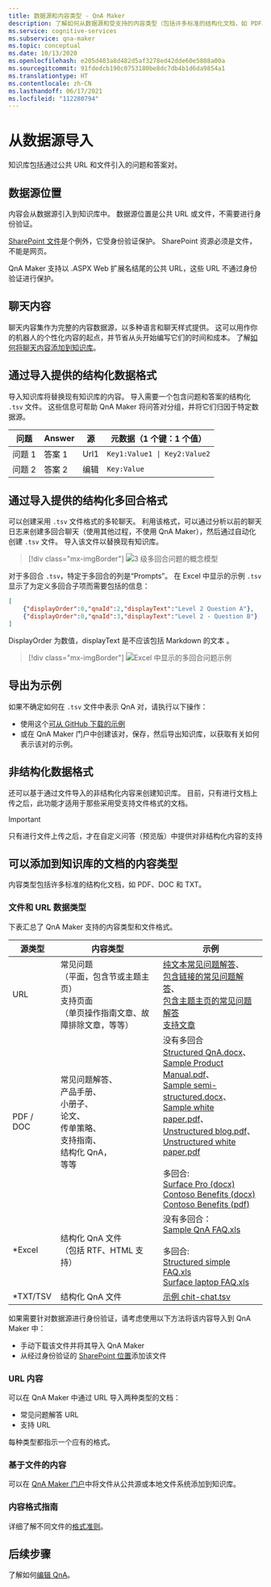 ```yaml
---
title: 数据源和内容类型 - QnA Maker
description: 了解如何从数据源和受支持的内容类型（包括许多标准的结构化文档，如 PDF、DOCX 和 TXT）导入问题与答案对 - QnA Maker。
ms.service: cognitive-services
ms.subservice: qna-maker
ms.topic: conceptual
ms.date: 10/13/2020
ms.openlocfilehash: e205d403a8d482d5af3278ed42dde60e5808a00a
ms.sourcegitcommit: 91fdedcb190c0753180be8dc7db4b1d6da9854a1
ms.translationtype: HT
ms.contentlocale: zh-CN
ms.lasthandoff: 06/17/2021
ms.locfileid: "112280794"
---
```

# <a name="importing-from-data-sources"></a>从数据源导入

知识库包括通过公共 URL 和文件引入的问题和答案对。

## <a name="data-source-locations"></a>数据源位置

内容会从数据源引入到知识库中。 数据源位置是公共 URL 或文件，不需要进行身份验证。

[SharePoint 文件](../how-to/add-sharepoint-datasources.md)是个例外，它受身份验证保护。 SharePoint 资源必须是文件，不能是网页。 

QnA Maker 支持以 .ASPX Web 扩展名结尾的公共 URL，这些 URL 不通过身份验证进行保护。

## <a name="chit-chat-content"></a>聊天内容

聊天内容集作为完整的内容数据源，以多种语言和聊天样式提供。 这可以用作你的机器人的个性化内容的起点，并节省从头开始编写它们的时间和成本。 了解[如何将聊天内容添加到知识库](../how-to/chit-chat-knowledge-base.md)。

## <a name="structured-data-format-through-import"></a>通过导入提供的结构化数据格式

导入知识库将替换现有知识库的内容。 导入需要一个包含问题和答案的结构化 `.tsv` 文件。 这些信息可帮助 QnA Maker 将问答对分组，并将它们归因于特定数据源。

| 问题  | Answer  | 源| 元数据（1 个键：1 个值） |
|-----------|---------|----|---------------------|
| 问题 1 | 答案 1 | Url1 | <code>Key1:Value1 &#124; Key2:Value2</code> |
| 问题 2 | 答案 2 | 编辑|    `Key:Value`       |

## <a name="structured-multi-turn-format-through-import"></a>通过导入提供的结构化多回合格式

可以创建采用 `.tsv` 文件格式的多轮聊天。 利用该格式，可以通过分析以前的聊天日志来创建多回合聊天（使用其他过程，不使用 QnA Maker），然后通过自动化创建 `.tsv` 文件。 导入该文件以替换现有知识库。

> [!div class="mx-imgBorder"]
> ![3 级多回合问题的概念模型](../media/qnamaker-concepts-knowledgebase/nested-multi-turn.png)

对于多回合 `.tsv`，特定于多回合的列是“Prompts”。 在 Excel 中显示的示例 `.tsv` 显示了为定义多回合子项而需要包括的信息：

```JSON
[
    {"displayOrder":0,"qnaId":2,"displayText":"Level 2 Question A"},
    {"displayOrder":0,"qnaId":3,"displayText":"Level 2 - Question B"}
]
```

DisplayOrder 为数值，displayText 是不应该包括 Markdown 的文本 。

> [!div class="mx-imgBorder"]
> ![Excel 中显示的多回合问题示例](../media/qnamaker-concepts-knowledgebase/multi-turn-tsv-columns-excel-example.png)

## <a name="export-as-example"></a>导出为示例

如果不确定如何在 `.tsv` 文件中表示 QnA 对，请执行以下操作：
* 使用这个[可从 GitHub 下载的示例](https://github.com/Azure-Samples/cognitive-services-sample-data-files/blob/master/qna-maker/data-source-formats/Structured-multi-turn-format.xlsx?raw=true)
* 或在 QnA Maker 门户中创建该对，保存，然后导出知识库，以获取有关如何表示该对的示例。

## <a name="unstructured-data-format"></a>非结构化数据格式 

还可以基于通过文件导入的非结构化内容来创建知识库。 目前，只有进行文档上传之后，此功能才适用于那些采用受支持文件格式的文档。

> [!IMPORTANT]
> 只有进行文件上传之后，才在自定义问答（预览版）中提供对非结构化内容的支持

## <a name="content-types-of-documents-you-can-add-to-a-knowledge-base"></a>可以添加到知识库的文档的内容类型
内容类型包括许多标准的结构化文档，如 PDF、DOC 和 TXT。

### <a name="file-and-url-data-types"></a>文件和 URL 数据类型

下表汇总了 QnA Maker 支持的内容类型和文件格式。

|源类型|内容类型| 示例|
|--|--|--|
|URL|常见问题<br> （平面，包含节或主题主页）<br>支持页面 <br> （单页操作指南文章、故障排除文章，等等）|[纯文本常见问题解答](../troubleshooting.md)、 <br>[包含链接的常见问题解答](https://www.microsoft.com/en-us/software-download/faq)、<br> [包含主题主页的常见问题解答](https://www.microsoft.com/Licensing/servicecenter/Help/Faq.aspx)<br>[支持文章](./best-practices.md)|
|PDF / DOC|常见问题解答、<br> 产品手册、<br> 小册子、<br> 论文、<br> 传单策略、<br> 支持指南、<br> 结构化 QnA，<br> 等等|没有多回合<br>[Structured QnA.docx](https://github.com/Azure-Samples/cognitive-services-sample-data-files/blob/master/qna-maker/data-source-formats/structured.docx)、<br> [Sample Product Manual.pdf](https://github.com/Azure-Samples/cognitive-services-sample-data-files/blob/master/qna-maker/data-source-formats/product-manual.pdf)、<br> [Sample semi-structured.docx](https://github.com/Azure-Samples/cognitive-services-sample-data-files/blob/master/qna-maker/data-source-formats/semi-structured.docx)、<br> [Sample white paper.pdf](https://github.com/Azure-Samples/cognitive-services-sample-data-files/blob/master/qna-maker/data-source-formats/white-paper.pdf)、<br> [Unstructured blog.pdf](https://github.com/Azure-Samples/cognitive-services-sample-data-files/blob/master/qna-maker/data-source-formats/Introducing-surface-laptop-4-and-new-access.pdf)、<br> [Unstructured white paper.pdf](https://github.com/Azure-Samples/cognitive-services-sample-data-files/blob/master/qna-maker/data-source-formats/sample-unstructured-paper.pdf)<br><br>多回合:<br>[Surface Pro (docx)](https://github.com/Azure-Samples/cognitive-services-sample-data-files/blob/master/qna-maker/data-source-formats/multi-turn.docx)<br>[Contoso Benefits (docx)](https://github.com/Azure-Samples/cognitive-services-sample-data-files/blob/master/qna-maker/data-source-formats/Multiturn-ContosoBenefits.docx)<br>[Contoso Benefits (pdf)](https://github.com/Azure-Samples/cognitive-services-sample-data-files/blob/master/qna-maker/data-source-formats/Multiturn-ContosoBenefits.pdf)|
|*Excel|结构化 QnA 文件<br> （包括 RTF、HTML 支持）|没有多回合：<br>[Sample QnA FAQ.xls](https://github.com/Azure-Samples/cognitive-services-sample-data-files/blob/master/qna-maker/data-source-formats/QnA%20Maker%20Sample%20FAQ.xlsx)<br><br>多回合:<br>[Structured simple FAQ.xls](https://github.com/Azure-Samples/cognitive-services-sample-data-files/blob/master/qna-maker/data-source-formats/Structured-multi-turn-format.xlsx)<br>[Surface laptop FAQ.xls](https://github.com/Azure-Samples/cognitive-services-sample-data-files/blob/master/qna-maker/data-source-formats/Multiturn-Surface-Pro.xlsx)|
|*TXT/TSV|结构化 QnA 文件|[示例 chit-chat.tsv](https://github.com/Azure-Samples/cognitive-services-sample-data-files/blob/master/qna-maker/data-source-formats/Scenario_Responses_Friendly.tsv)|

如果需要针对数据源进行身份验证，请考虑使用以下方法将该内容导入到 QnA Maker 中：

* 手动下载该文件并将其导入 QnA Maker
* 从经过身份验证的 [SharePoint 位置](../how-to/add-sharepoint-datasources.md)添加该文件

### <a name="url-content"></a>URL 内容

可以在 QnA Maker 中通过 URL 导入两种类型的文档：

* 常见问题解答 URL
* 支持 URL

每种类型都指示一个应有的格式。

### <a name="file-based-content"></a>基于文件的内容

可以在 [QnA Maker 门户](https://www.qnamaker.ai)中将文件从公共源或本地文件系统添加到知识库。

### <a name="content-format-guidelines"></a>内容格式指南

详细了解不同文件的[格式准则](../reference-document-format-guidelines.md)。

## <a name="next-steps"></a>后续步骤

了解如何[编辑 QnA](../how-to/edit-knowledge-base.md)。

